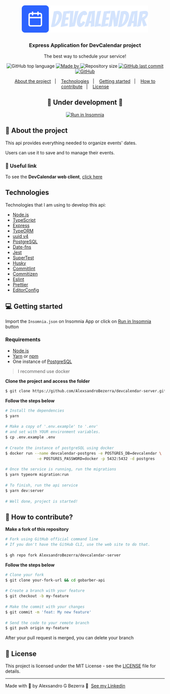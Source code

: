 <h1 align="center">
	<img alt="GoStack" src=".github/assets/logo.svg" width="400px" />
</h1>


<h3 align="center">Express Application for DevCalendar project</h3>

<p align="center">The best way to schedule your service!</p>


<p align="center">
  <img alt="GitHub top language" src="https://img.shields.io/github/languages/top/AlexsandroBezerra/devcalendar-server?color=2B63FF">

  <a href="https://www.linkedin.com/in/alexsandrobezerra/" target="_blank" rel="noopener noreferrer">
    <img alt="Made by" src="https://img.shields.io/badge/made%20by-Alexsandro%20G%20Bezerra-2B63FF">
  </a>

  <img alt="Repository size" src="https://img.shields.io/github/repo-size/AlexsandroBezerra/devcalendar-server?color=2B63FF">

  <a href="https://github.com/AlexsandroBezerra/devcalendar-server/commits/master">
    <img alt="GitHub last commit" src="https://img.shields.io/github/last-commit/AlexsandroBezerra/devcalendar-server?color=2B63FF">
  </a>

  <a href="https://github.com/AlexsandroBezerra/devcalendar-server/blob/main/LICENSE">
    <img alt="GitHub" src="https://img.shields.io/github/license/AlexsandroBezerra/devcalendar-server?color=2B63FF">
  </a>
</p>

<p align="center">
  <a href="#about-the-project">About the project</a>&nbsp;&nbsp;&nbsp;|&nbsp;&nbsp;&nbsp;
  <a href="#technologies">Technologies</a>&nbsp;&nbsp;&nbsp;|&nbsp;&nbsp;&nbsp;
  <a href="#getting-started">Getting started</a>&nbsp;&nbsp;&nbsp;|&nbsp;&nbsp;&nbsp;
  <a href="#how-to-contribute">How to contribute</a>&nbsp;&nbsp;&nbsp;|&nbsp;&nbsp;&nbsp;
  <a href="#license">License</a>
</p>

<h2 align="center">🚧 Under development 🚧</h2>

<p align="center" id="insomnia-button">
  <a href="https://insomnia.rest/run/?label=DevCalendar&uri=https%3A%2F%2Fraw.githubusercontent.com%2FAlexsandroBezerra%2Fdevcalendar-server%2Fmain%2FInsomnia.json" target="_blank" ><img src="https://insomnia.rest/images/run.svg" alt="Run in Insomnia"></a>
</p>

<p id="about-the-project"></p>

## 💁 About the project

This api provides everything needed to organize events' dates.

Users can use it to save and to manage their events.

### 🔗 Useful link

To see the **DevCalendar web client**, [click here](https://github.com/AlexsandroBezerra/devcalendar-web) <br />

<p id="technologies"></p>

## Technologies

Technologies that I am using to develop this api:

- [Node.js](https://nodejs.org/en/)
- [TypeScript](https://www.typescriptlang.org/)
- [Express](https://expressjs.com/pt-br/)
- [TypeORM](https://typeorm.io/#/)
- [uuid v4](https://github.com/thenativeweb/uuidv4/)
- [PostgreSQL](https://www.postgresql.org/)
- [Date-fns](https://date-fns.org/)
- [Jest](https://jestjs.io/)
- [SuperTest](https://github.com/visionmedia/supertest)
- [Husky](https://github.com/typicode/husky)
- [Commitlint](https://github.com/conventional-changelog/commitlint)
- [Commitizen](https://github.com/commitizen/cz-cli)
- [Eslint](https://eslint.org/)
- [Prettier](https://prettier.io/)
- [EditorConfig](https://editorconfig.org/)

<p id="getting-started"></p>

## 💻 Getting started

Import the `Insomnia.json` on Insomnia App or click on [Run in Insomnia](#insomnia-button) button

### Requirements

- [Node.js](https://nodejs.org/en/)
- [Yarn](https://classic.yarnpkg.com/) or [npm](https://www.npmjs.com/)
- One instance of [PostgreSQL](https://www.postgresql.org/)

> I recommend use docker

**Clone the project and access the folder**

```bash
$ git clone https://github.com/AlexsandroBezerra/devcalendar-server.git && cd devcalendar-server
```

**Follow the steps below**

```bash
# Install the dependencies
$ yarn

# Make a copy of '.env.example' to '.env'
# and set with YOUR environment variables.
$ cp .env.example .env

# Create the instance of postgreSQL using docker
$ docker run --name devcalendar-postgres -e POSTGRES_DB=devcalendar \
              -e POSTGRES_PASSWORD=docker -p 5432:5432 -d postgres

# Once the service is running, run the migrations
$ yarn typeorm migration:run

# To finish, run the api service
$ yarn dev:server

# Well done, project is started!
```

<p id="how-to-contribute"></p>

## 🤔 How to contribute?
**Make a fork of this repository**

```bash
# Fork using GitHub official command line
# If you don't have the GitHub CLI, use the web site to do that.

$ gh repo fork AlexsandroBezerra/devcalendar-server
```

**Follow the steps below**

```bash
# Clone your fork
$ git clone your-fork-url && cd gobarber-api

# Create a branch with your feature
$ git checkout -b my-feature

# Make the commit with your changes
$ git commit -m 'feat: My new feature'

# Send the code to your remote branch
$ git push origin my-feature
```

After your pull request is merged, you can delete your branch

<p id="license"></p>

## 📝 License

This project is licensed under the MIT License - see the [LICENSE](LICENSE) file for details.

---

Made with :purple_heart: by Alexsandro G Bezerra 👋 &nbsp;[See my Linkedin](https://www.linkedin.com/in/alexsandrobezerra)
